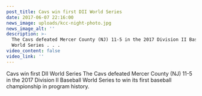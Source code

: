 ```yaml
---
post_title: Cavs win first DII World Series
date: 2017-06-07 22:16:00
news_image: uploads/kcc-night-photo.jpg
news_image_alt: ''
description: >-
  The Cavs defeated Mercer County (NJ) 11-5 in the 2017 Division II Baseball
  World Series . . .
video_content: false
video_link: ''
---
```


Cavs win first DII World Series
​The Cavs defeated Mercer County (NJ) 11-5 in the 2017 Division II Baseball World Series to win its first baseball championship in program history.
